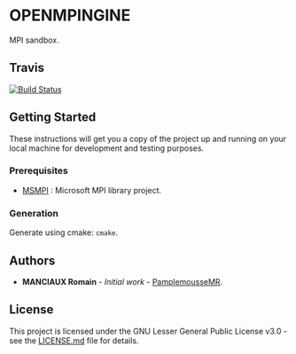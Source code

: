 # OPENMPINGINE

MPI sandbox.

## Travis 

[![Build Status](https://travis-ci.com/PamplemousseMR/OPENMPINGINE.svg?branch=master)](https://travis-ci.com/PamplemousseMR/OPENMPINGINE)

## Getting Started

These instructions will get you a copy of the project up and running on your local machine for development and testing purposes.

### Prerequisites

- [MSMPI](https://docs.microsoft.com/en-us/message-passing-interface/microsoft-mpi) :  Microsoft MPI library project.

### Generation

Generate using cmake: `cmake`.

## Authors

* **MANCIAUX Romain** - *Initial work* - [PamplemousseMR](https://github.com/PamplemousseMR).

## License

This project is licensed under the GNU Lesser General Public License v3.0 - see the [LICENSE.md](LICENSE.md) file for details.